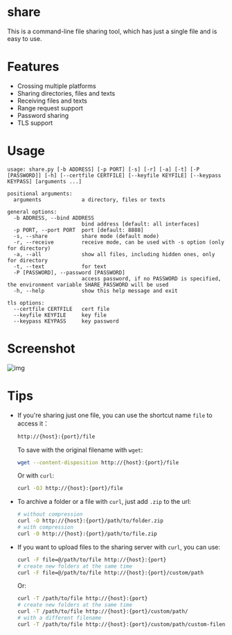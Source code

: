 # share
This is a command-line file sharing tool, which has just a single file and is easy to use.

# Features
- Crossing multiple platforms
- Sharing directories, files and texts
- Receiving files and texts
- Range request support
- Password sharing
- TLS support

# Usage
```
usage: share.py [-b ADDRESS] [-p PORT] [-s] [-r] [-a] [-t] [-P [PASSWORD]] [-h] [--certfile CERTFILE] [--keyfile KEYFILE] [--keypass KEYPASS] [arguments ...]

positional arguments:
  arguments             a directory, files or texts

general options:
  -b ADDRESS, --bind ADDRESS
                        bind address [default: all interfaces]
  -p PORT, --port PORT  port [default: 8888]
  -s, --share           share mode (default mode)
  -r, --receive         receive mode, can be used with -s option (only for directory)
  -a, --all             show all files, including hidden ones, only for directory
  -t, --text            for text
  -P [PASSWORD], --password [PASSWORD]
                        access password, if no PASSWORD is specified, the environment variable SHARE_PASSWORD will be used
  -h, --help            show this help message and exit

tls options:
  --certfile CERTFILE   cert file
  --keyfile KEYFILE     key file
  --keypass KEYPASS     key password
```

# Screenshot
![img](https://github.com/beavailable/share/blob/main/screenshot.gif)

# Tips
- If you're sharing just one file, you can use the shortcut name `file` to access it：
    ```bash
    http://{host}:{port}/file
    ```
    To save with the original filename with `wget`:
    ```bash
    wget --content-disposition http://{host}:{port}/file
    ```
    Or with `curl`:
    ```bash
    curl -OJ http://{host}:{port}/file
    ```
- To archive a folder or a file with `curl`, just add `.zip` to the url:
    ```bash
    # without compression
    curl -O http://{host}:{port}/path/to/folder.zip
    # with compression
    curl -O http://{host}:{port}/path/to/file.zip
    ```
- If you want to upload files to the sharing server with `curl`, you can use:
    ```bash
    curl -F file=@/path/to/file http://{host}:{port}
    # create new folders at the same time
    curl -F file=@/path/to/file http://{host}:{port}/custom/path
    ```
    Or:
    ```bash
    curl -T /path/to/file http://{host}:{port}
    # create new folders at the same time
    curl -T /path/to/file http://{host}:{port}/custom/path/
    # with a different filename
    curl -T /path/to/file http://{host}:{port}/custom/path/custom-filename
    ```
